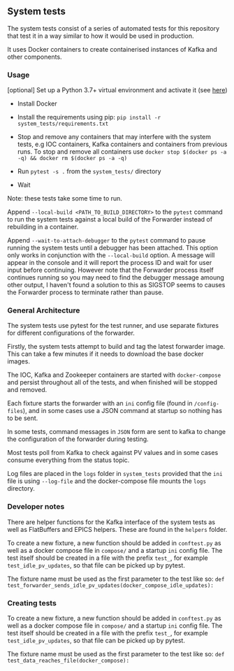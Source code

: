 ## System tests

The system tests consist of a series of automated tests for this repository that test it in a way similar to how it would be used in production.

It uses Docker containers to create containerised instances of Kafka and other components.

### Usage

[optional] Set up a Python 3.7+ virtual environment and activate it (see [here](https://virtualenv.pypa.io/en/stable/))

* Install Docker

* Install the requirements using pip: `pip install -r system_tests/requirements.txt`

* Stop and remove any containers that may interfere with the system tests, e.g IOC containers, Kafka containers and
containers from previous runs. To stop and remove all containers use `docker stop $(docker ps -a -q) && docker
rm $(docker ps -a -q)`

* Run `pytest -s .` from the `system_tests/` directory

* Wait

Note: these tests take some time to run.

Append `--local-build <PATH_TO_BUILD_DIRECTORY>` to the `pytest` command to run the system tests against a local build
of the Forwarder instead of rebuilding in a container.

Append `--wait-to-attach-debugger` to the `pytest` command to pause running the system tests until a debugger has
been attached. This option only works in conjunction with the `--local-build` option. A message will appear in the
console and it will report the process ID and wait for user input before continuing. However note that the Forwarder
process itself continues running so you may need to find the debugger message amoung other output, I haven't found a
solution to this as SIGSTOP seems to causes the Forwarder process to terminate rather than pause.

### General Architecture

The system tests use pytest for the test runner, and use separate fixtures for different configurations of the forwarder.

Firstly, the system tests attempt to build and tag the latest forwarder image. This can take a few minutes if it needs to download the base docker images.

The IOC, Kafka and Zookeeper containers are started with `docker-compose` and persist throughout all of the tests, and when finished will be stopped and removed.

Each fixture starts the forwarder with an `ini` config file (found in `/config-files`), and in some cases use a JSON command at startup so nothing has to be sent.

In some tests, command messages in `JSON` form are sent to kafka to change the configuration of the forwarder during testing.

Most tests poll from Kafka to check against PV values and in some cases consume everything from the status topic.

Log files are placed in the `logs` folder in `system_tests` provided that the `ini` file is using `--log-file` and the docker-compose file mounts the `logs` directory.

### Developer notes

There are helper functions for the Kafka interface of the system tests as well as FlatBuffers and EPICS helpers. These are found in the `helpers` folder.

To create a new fixture, a new function should be added in `conftest.py` as well as a docker compose file in `compose/` and a startup `ini` config file. The test itself should be created in a file with the prefix `test_`, for example `test_idle_pv_updates`, so that file can be picked up by pytest.

The fixture name must be used as the first parameter to the test like so:
`def test_forwarder_sends_idle_pv_updates(docker_compose_idle_updates):`

### Creating tests

To create a new fixture, a new function should be added in `conftest.py` as well as a docker compose file in `compose/` and a startup `ini` config file. The test itself should be created in a file with the prefix `test_`, for example `test_idle_pv_updates`, so that file can be picked up by pytest.

The fixture name must be used as the first parameter to the test like so:
`def test_data_reaches_file(docker_compose):`
